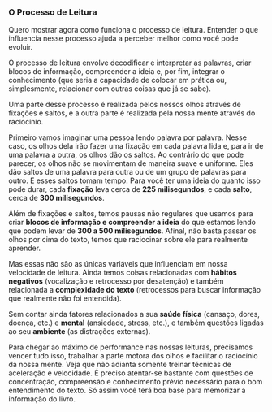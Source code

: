 ### O Processo de Leitura

Quero mostrar agora como funciona o processo de leitura. Entender o que influencia nesse processo ajuda a perceber melhor como você pode evoluir.

O processo de leitura envolve decodificar e interpretar as palavras, criar blocos de informação, compreender a ideia e, por fim, integrar o conhecimento (que seria a capacidade de colocar em prática ou, simplesmente, relacionar com outras coisas que já se sabe).

Uma parte desse processo é realizada pelos nossos olhos através de fixações e saltos, e a outra parte é realizada pela nossa mente através do raciocínio.

Primeiro vamos imaginar uma pessoa lendo palavra por palavra. Nesse caso, os olhos dela irão fazer uma fixação em cada palavra lida e, para ir de uma palavra a outra, os olhos dão os saltos. Ao contrário do que pode parecer, os olhos não se movimentam de maneira suave e uniforme. Eles dão saltos de uma palavra para outra ou de um grupo de palavras para outro. E esses saltos tomam tempo. Para você ter uma ideia do quanto isso pode durar, cada **fixação** leva cerca de **225 milisegundos**, e cada **salto**, cerca de **300 milisegundos**.

Além de fixações e saltos, temos pausas não regulares que usamos para criar **blocos de informação e compreender a ideia** do que estamos lendo que podem levar de **300 a 500 milisegundos**. Afinal, não basta passar os olhos por cima do texto, temos que raciocinar sobre ele para realmente aprender.

Mas essas não são as únicas variáveis que influenciam em nossa velocidade de leitura. Ainda temos coisas relacionadas com **hábitos negativos** (vocalização e retrocesso por desatenção) e também relacionada a **complexidade do texto** (retrocessos para buscar informação que realmente não foi entendida).

Sem contar ainda fatores relacionados a sua **saúde física** (cansaço, dores, doença, etc.) e **mental** (ansiedade, stress, etc.), e também questões ligadas ao seu **ambiente** (as distrações externas).

Para chegar ao máximo de performance nas nossas leituras, precisamos vencer tudo isso, trabalhar a parte motora dos olhos e facilitar o raciocínio da nossa mente. Veja que não adianta somente treinar técnicas de aceleração e velocidade. É preciso atentar-se bastante com questões de concentração, compreensão e conhecimento prévio necessário para o bom entendimento do texto. Só assim você terá boa base para memorizar a informação do livro.

